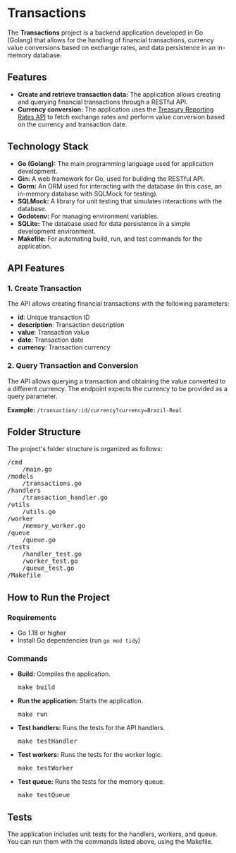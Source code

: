 <h1>Transactions</h1>
<p>The <strong>Transactions</strong> project is a backend application developed in Go (Golang) that allows for the handling of financial transactions, currency value conversions based on exchange rates, and data persistence in an in-memory database.</p>

<h2>Features</h2>
<ul>
    <li><strong>Create and retrieve transaction data:</strong> The application allows creating and querying financial transactions through a RESTful API.</li>
    <li><strong>Currency conversion:</strong> The application uses the <a href="https://fiscaldata.treasury.gov/datasets/treasury-reporting-rates-exchange/treasury-reporting-rates-of-exchange" target="_blank">Treasury Reporting Rates API</a> to fetch exchange rates and perform value conversion based on the currency and transaction date.</li>
</ul>

<h2>Technology Stack</h2>
<ul>
    <li><strong>Go (Golang):</strong> The main programming language used for application development.</li>
    <li><strong>Gin:</strong> A web framework for Go, used for building the RESTful API.</li>
    <li><strong>Gorm:</strong> An ORM used for interacting with the database (in this case, an in-memory database with SQLMock for testing).</li>
    <li><strong>SQLMock:</strong> A library for unit testing that simulates interactions with the database.</li>
    <li><strong>Godotenv:</strong> For managing environment variables.</li>
    <li><strong>SQLite:</strong> The database used for data persistence in a simple development environment.</li>
    <li><strong>Makefile:</strong> For automating build, run, and test commands for the application.</li>
</ul>

<h2>API Features</h2>

<h3>1. Create Transaction</h3>
<p>The API allows creating financial transactions with the following parameters:</p>
<ul>
    <li><strong>id</strong>: Unique transaction ID</li>
    <li><strong>description</strong>: Transaction description</li>
    <li><strong>value</strong>: Transaction value</li>
    <li><strong>date</strong>: Transaction date</li>
    <li><strong>currency</strong>: Transaction currency</li>
</ul>

<h3>2. Query Transaction and Conversion</h3>
<p>The API allows querying a transaction and obtaining the value converted to a different currency. The endpoint expects the currency to be provided as a query parameter.</p>
<p><strong>Example:</strong> <code>/transaction/:id/currency?currency=Brazil-Real</code></p>

<h2>Folder Structure</h2>
<p>The project's folder structure is organized as follows:</p>
<pre>
/cmd
    /main.go                  
/models
    /transactions.go           
/handlers
    /transaction_handler.go    
/utils
    /utils.go                 
/worker
    /memory_worker.go          
/queue
    /queue.go                  
/tests
    /handler_test.go           
    /worker_test.go            
    /queue_test.go             
/Makefile                     
</pre>

<h2>How to Run the Project</h2>

<h3>Requirements</h3>
<ul>
    <li>Go 1.18 or higher</li>
    <li>Install Go dependencies (run <code>go mod tidy</code>)</li>
</ul>

<h3>Commands</h3>
<ul>
    <li><strong>Build:</strong> Compiles the application.
        <pre>make build</pre>
    </li>
    <li><strong>Run the application:</strong> Starts the application.
        <pre>make run</pre>
    </li>
    <li><strong>Test handlers:</strong> Runs the tests for the API handlers.
        <pre>make testHandler</pre>
    </li>
    <li><strong>Test workers:</strong> Runs the tests for the worker logic.
        <pre>make testWorker</pre>
    </li>
    <li><strong>Test queue:</strong> Runs the tests for the memory queue.
        <pre>make testQueue</pre>
    </li>
</ul>

<h2>Tests</h2>
<p>The application includes unit tests for the handlers, workers, and queue. You can run them with the commands listed above, using the Makefile.</p>
